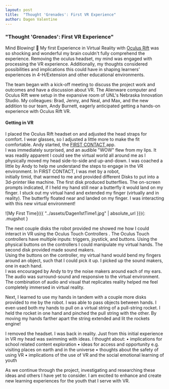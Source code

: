```yaml
---
layout: post
title:  "Thought 'Grenades': First VR Experience"
author: Dagen Valentine
---
```

### "Thought 'Grenades': First VR Experience"

Mind Blowing! 🤯 My first Experience in Virtual Reality with 
[Oculus Rift](https://www.oculus.com) was so shocking and wonderful my brain couldn't 
fully comprehend the experience.   Removing the oculus headset, my mind was engaged 
with processing the VR experience.  Additionally, my thoughts considered possibilities 
and implications this could have in shaping learners' experiences in 4-H/Extension and 
other educational environments.  

The team began with a kick-off meeting to discuss the project work and outcomes and have a discussion about VR.  The Alienware computer and Oculus Rift were setup in the expansive room of UNL's Nebraska Innovation Studio.  My colleagues: Brad, Jenny, and Neal, and Max, and the new addition to our team, Andy Burnett, eagerly anticipated getting a hands-on experience with Oculus Rift VR.

#### Getting in VR

I placed the Oculus Rift headset on and adjusted the head straps for comfort.  I wear 
glasses, so I adjusted a little more to make the fit comfortable.  Andy started, 
the [FIRST CONTACT ](https://www.oculus.com/experiences/rift/1217155751659625/) app.  
I was immediately surprised, and an audible "WOW" flew from my lips.  It was readily 
apparent I could see the virtual world all around me as I physically moved my head 
side-to-side and up-and-down.    I was coached a little by Andy to help me understand 
the steps to engage in the VR environment.  In FIRST CONTACT, I was met by a robot,  
initially timid, that warmed to me and provided different Disks to put into a 3d-printer 
like machine.  The first disk produced butterflies.  The on-screen prompts indicated, if 
I held my hand still near a butterfly it would land on my finger.  I stuck out my virtual 
hand and extended my finger (virtually and in reality).  The butterfly floated near and 
landed on my finger. I was interacting with this new virtual environment!

![My First Time]({{ "../assets/Dagen1stTime1.jpg" | absolute_url }}){: .mugshot }

The next couple disks the robot provided me showed me how I could interact in VR
using the Oculus Touch Controllers .   The Oculus Touch controllers have multiple 
inputs: triggers, joystick, and buttons.   Using the physical buttons on the controllers 
I could manipulate my virtual hands.  The second disk provided made sound makers.  
Using the buttons on the controller, my virtual hand would bend my fingers around an 
object, such that I could pick it up.  I picked up the sound makers, one in each hand.  
I was encouraged by Andy to try the noise makers around each of my ears.  The audio was 
surround-sound and responsive to the virtual environment.  The combination of audio and 
visual that replicates reality helped me feel completely immersed in virtual reality.

Next, I learned to use my hands in tandem with a couple more disks provided to me by the robot.  I was able to pass objects between hands.  I even used both my hands to pull on a virtual string of a pull-string rocket.   I held the rocket in one hand and pinched the pull string with the other.  By moving my hands farther apart the string extended and lit the rockets engine!

I removed the headset.  I was back in reality.  Just from this initial experience in VR 
my head was swimming with ideas.  I thought about:
• implications for school related content exploration
• ideas for access and opportunity e.g. visiting places on earth and in the universe 
• thoughts about the safety of using VR
• implications of the use of VR and the social emotional learning of youth

As we continue through the project, investigating and researching these ideas and 
others I have yet to consider.  I am excited to enhance and create new learning experiences
for the youth that I serve with VR.   


